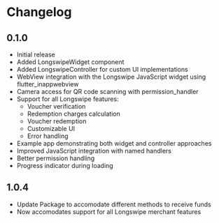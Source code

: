 # Changelog

## 0.1.0

* Initial release
* Added LongswipeWidget component
* Added LongswipeController for custom UI implementations
* WebView integration with the Longswipe JavaScript widget using flutter_inappwebview
* Camera access for QR code scanning with permission_handler
* Support for all Longswipe features:
  * Voucher verification
  * Redemption charges calculation
  * Voucher redemption
  * Customizable UI
  * Error handling
* Example app demonstrating both widget and controller approaches
* Improved JavaScript integration with named handlers
* Better permission handling
* Progress indicator during loading

## 1.0.4
* Update Package to accomodate different methods to receive funds
* Now accomodates support for all Longswipe merchant features
